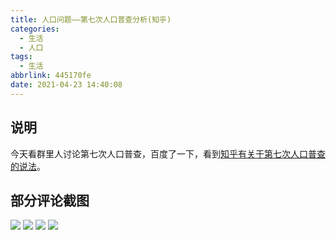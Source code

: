 ```yaml
---
title: 人口问题——第七次人口普查分析(知乎)
categories:
  - 生活
  - 人口
tags:
  - 生活
abbrlink: 445170fe
date: 2021-04-23 14:40:08
---
```

## 说明

今天看群里人讨论第七次人口普查，百度了一下，看到[知乎有关于第七次人口普查的说法](https://www.zhihu.com/question/453859882)。

<!--more-->

## 部分评论截图

![][1]
![][2]
![][3]
![][4]



[1]:https://fastly.jsdelivr.net/gh/PGzxc/CDN@master/blog-life/chinese-population-census-1.jpg
[2]:https://fastly.jsdelivr.net/gh/PGzxc/CDN@master/blog-life/chinese-population-census-2.jpg
[3]:https://fastly.jsdelivr.net/gh/PGzxc/CDN@master/blog-life/chinese-population-census-3.jpg
[4]:https://fastly.jsdelivr.net/gh/PGzxc/CDN@master/blog-life/chinese-population-census-4.jpg